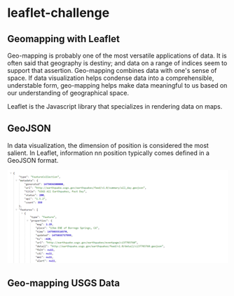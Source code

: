 # leaflet-challenge

## Geomapping with Leaflet 

Geo-mapping is probably one of the most versatile applications of data. It is often said that geography is destiny; and data on a range of indices seem to support that assertion. Geo-mapping combines data with one's sense of space. 
If data visualization helps condense data into a comprehensible, understable form, geo-mapping helps make data meaningful to us based on our understanding of geographical space. 

Leaflet is the Javascript library that specializes in rendering data on maps. 

## GeoJSON
In data visualization, the dimension of position is considered the most salient. 
In Leaflet, information nn position typically comes defined in a GeoJSON format. 

![](Images/4-JSON.png)

## Geo-mapping USGS Data
